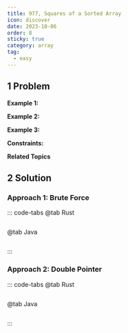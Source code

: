 ```yaml
---
title: 977, Squares of a Sorted Array
icon: discover
date: 2023-10-06
order: 8
sticky: true
category: array
tag: 
  - easy
---
```


## 1 Problem


**Example 1:**


**Example 2:**


**Example 3:**


**Constraints:**


**Related Topics**


## 2 Solution
### Approach 1: Brute Force
::: code-tabs
@tab Rust
```rust

```

@tab Java
```java

```
:::

### Approach 2: Double Pointer
::: code-tabs
@tab Rust
```rust

```

@tab Java
```java

```
:::
